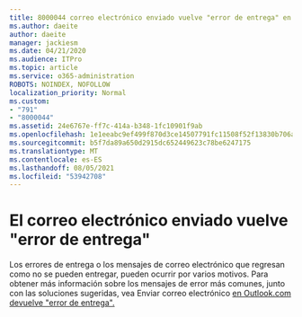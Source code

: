 ```yaml
---
title: 8000044 correo electrónico enviado vuelve "error de entrega" en Outlook.com
ms.author: daeite
author: daeite
manager: jackiesm
ms.date: 04/21/2020
ms.audience: ITPro
ms.topic: article
ms.service: o365-administration
ROBOTS: NOINDEX, NOFOLLOW
localization_priority: Normal
ms.custom:
- "791"
- "8000044"
ms.assetid: 24e6767e-ff7c-414a-b348-1fc10901f9ab
ms.openlocfilehash: 1e1eeabc9ef499f870d3ce14507791fc11508f52f13830b706ad1044c98454c2
ms.sourcegitcommit: b5f7da89a650d2915dc652449623c78be6247175
ms.translationtype: MT
ms.contentlocale: es-ES
ms.lasthandoff: 08/05/2021
ms.locfileid: "53942708"
---
```

# <a name="sent-email-comes-back-delivery-failed"></a>El correo electrónico enviado vuelve "error de entrega"

Los errores de entrega o los mensajes de correo electrónico que regresan como no se pueden entregar, pueden ocurrir por varios motivos. Para obtener más información sobre los mensajes de error más comunes, junto con las soluciones sugeridas, vea Enviar correo electrónico [en Outlook.com devuelve "error de entrega".](https://support.office.com/article/45e048ac-f7b1-4c0f-b525-081cb34f1062?wt.mc_id=Office_Outlook_com_Alchemy)
  